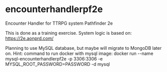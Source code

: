 # encounterhandlerpf2e
Encounter Handler for TTRPG system Pathfinder 2e

This is done as a training exercise.
System logic is based on: https://2e.aonprd.com/

Planning to use MySQL database, but maybe will migrate to MongoDB later on.
Hint: command to run docker with mysql image:
docker run --name mysql-encounterhandlerpf2e -p 3306:3306 -e MYSQL_ROOT_PASSWORD=PASSWORD -d mysql
